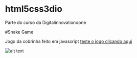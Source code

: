 # html5css3dio
Parte do curso da Digitalinnovationoone

#Snake Game

Jogo da cobrinha feito em javascript
[teste o jogo clicando aqui](https://andresds.github.io/html5css3dio/)

![alt text](https://github.com/[andresds]/[html5css3dio]/blob/[master]/print.jpg?raw=true)

